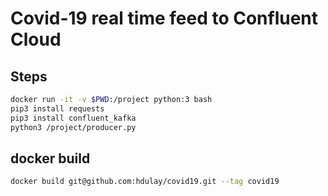 # Covid-19 real time feed to Confluent Cloud

## Steps

```bash
docker run -it -v $PWD:/project python:3 bash
pip3 install requests
pip3 install confluent_kafka
python3 /project/producer.py
```

## docker build

```bash
docker build git@github.com:hdulay/covid19.git --tag covid19
```

